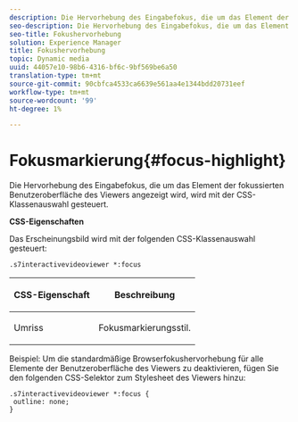 ```yaml
---
description: Die Hervorhebung des Eingabefokus, die um das Element der fokussierten Benutzeroberfläche des Viewers angezeigt wird, wird mit der CSS-Klassenauswahl gesteuert.
seo-description: Die Hervorhebung des Eingabefokus, die um das Element der fokussierten Benutzeroberfläche des Viewers angezeigt wird, wird mit der CSS-Klassenauswahl gesteuert.
seo-title: Fokushervorhebung
solution: Experience Manager
title: Fokushervorhebung
topic: Dynamic media
uuid: 44057e10-98b6-4316-bf6c-9bf569be6a50
translation-type: tm+mt
source-git-commit: 90cbfca4533ca6639e561aa4e1344bdd20731eef
workflow-type: tm+mt
source-wordcount: '99'
ht-degree: 1%

---
```



# Fokusmarkierung{#focus-highlight}

Die Hervorhebung des Eingabefokus, die um das Element der fokussierten Benutzeroberfläche des Viewers angezeigt wird, wird mit der CSS-Klassenauswahl gesteuert.

<!--<a id="section_061E550C1C1D4DB2BD663A898895B38C"></a>-->

**CSS-Eigenschaften**

Das Erscheinungsbild wird mit der folgenden CSS-Klassenauswahl gesteuert:

```
.s7interactivevideoviewer *:focus
```

<table id="table_94EE3F5BBE4547C0B4943471CEE7EDE4"> 
 <thead> 
  <tr> 
   <th colname="col1" class="entry"> <p> CSS-Eigenschaft </p> </th> 
   <th colname="col2" class="entry"> <p>Beschreibung </p> </th> 
  </tr> 
 </thead>
 <tbody> 
  <tr> 
   <td colname="col1"> <p> <span class="codeph"> Umriss  </span> </p> </td> 
   <td colname="col2"> <p>Fokusmarkierungsstil. </p> </td> 
  </tr> 
 </tbody> 
</table>

Beispiel: Um die standardmäßige Browserfokushervorhebung für alle Elemente der Benutzeroberfläche des Viewers zu deaktivieren, fügen Sie den folgenden CSS-Selektor zum Stylesheet des Viewers hinzu:

```
.s7interactivevideoviewer *:focus { 
 outline: none; 
}
```

